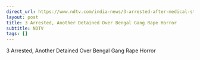 ```yaml
---
direct_url: https://www.ndtv.com/india-news/3-arrested-after-medical-students-gang-rape-in-bengals-durgapur-9439761
layout: post
title: 3 Arrested, Another Detained Over Bengal Gang Rape Horror
subtitle: NDTV
tags: []
---
```


3 Arrested, Another Detained Over Bengal Gang Rape Horror
